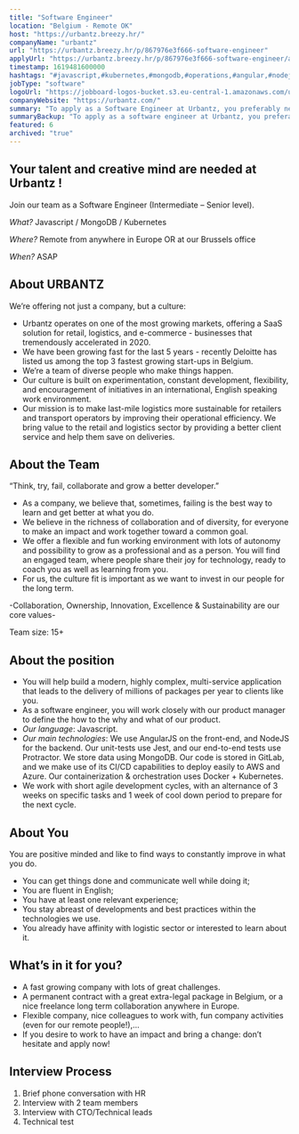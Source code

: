 ```yaml
---
title: "Software Engineer"
location: "Belgium - Remote OK"
host: "https://urbantz.breezy.hr/"
companyName: "urbantz"
url: "https://urbantz.breezy.hr/p/867976e3f666-software-engineer"
applyUrl: "https://urbantz.breezy.hr/p/867976e3f666-software-engineer/apply"
timestamp: 1619481600000
hashtags: "#javascript,#kubernetes,#mongodb,#operations,#angular,#nodejs,#css,#docker,#aws,#azure"
jobType: "software"
logoUrl: "https://jobboard-logos-bucket.s3.eu-central-1.amazonaws.com/urbantz"
companyWebsite: "https://urbantz.com/"
summary: "To apply as a Software Engineer at Urbantz, you preferably need to have some knowledge of: #javascript, #kubernetes, #mongodb."
summaryBackup: "To apply as a software engineer at Urbantz, you preferably need to have some knowledge of: #javascript, #operations, #angular."
featured: 6
archived: "true"
---
```


## Your talent and creative mind are needed at Urbantz !

Join our team as a Software Engineer (Intermediate – Senior level).

_What?_ Javascript / MongoDB / Kubernetes

_Where?_ Remote from anywhere in Europe OR at our Brussels office

_When?_ ASAP

## About URBANTZ

We’re offering not just a company, but a culture:

*   Urbantz operates on one of the most growing markets, offering a SaaS solution for retail, logistics, and e-commerce - businesses that tremendously accelerated in 2020.
*   We have been growing fast for the last 5 years - recently Deloitte has listed us among the top 3 fastest growing start-ups in Belgium.
*   We’re a team of diverse people who make things happen.
*   Our culture is built on experimentation, constant development, flexibility, and encouragement of initiatives in an international, English speaking work environment.
*   Our mission is to make last-mile logistics more sustainable for retailers and transport operators by improving their operational efficiency. We bring value to the retail and logistics sector by providing a better client service and help them save on deliveries.

## About the Team

“Think, try, fail, collaborate and grow a better developer.”

*   As a company, we believe that, sometimes, failing is the best way to learn and get better at what you do.
*   We believe in the richness of collaboration and of diversity, for everyone to make an impact and work together toward a common goal.
*   We offer a flexible and fun working environment with lots of autonomy and possibility to grow as a professional and as a person. You will find an engaged team, where people share their joy for technology, ready to coach you as well as learning from you.
*   For us, the culture fit is important as we want to invest in our people for the long term.

\-Collaboration, Ownership, Innovation, Excellence & Sustainability are our core values-

Team size: 15+

## About the position

*   You will help build a modern, highly complex, multi-service application that leads to the delivery of millions of packages per year to clients like you.
*   As a software engineer, you will work closely with our product manager to define the how to the why and what of our product.
*   _Our language_: Javascript.
*   _Our main technologies_: We use AngularJS on the front-end, and NodeJS for the backend. Our unit-tests use Jest, and our end-to-end tests use Protractor. We store data using MongoDB. Our code is stored in GitLab, and we make use of its CI/CD capabilities to deploy easily to AWS and Azure. Our containerization & orchestration uses Docker + Kubernetes.
*   We work with short agile development cycles, with an alternance of 3 weeks on specific tasks and 1 week of cool down period to prepare for the next cycle.

## About You

You are positive minded and like to find ways to constantly improve in what you do.

*   You can get things done and communicate well while doing it;
*   You are fluent in English;
*   You have at least one relevant experience;
*   You stay abreast of developments and best practices within the technologies we use.
*   You already have affinity with logistic sector or interested to learn about it.

## What’s in it for you?

*   A fast growing company with lots of great challenges.
*   A permanent contract with a great extra-legal package in Belgium, or a nice freelance long term collaboration anywhere in Europe.
*   Flexible company, nice colleagues to work with, fun company activities (even for our remote people!),...
*   If you desire to work to have an impact and bring a change: don’t hesitate and apply now!

## Interview Process

1.  Brief phone conversation with HR
2.  Interview with 2 team members
3.  Interview with CTO/Technical leads
4.  Technical test


